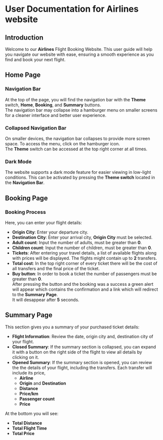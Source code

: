 # User Documentation for Airlines website

## Introduction
Welcome to our **Airlines** Flight Booking Website.
This user guide will help you navigate our website with ease, ensuring a smooth experience as you find and book your next flight.

## Home Page
### Navigation Bar
At the top of the page, you will find the navigation bar with the **Theme** switch, **Home**, **Booking**, and **Summary** buttons.<br>
The navigation bar may collapse into a hamburger menu on smaller screens for a cleaner interface and better user experience.

### Collapsed Navigation Bar
On smaller devices, the navigation bar collapses to provide more screen space. To access the menu, click on the hamburger icon. <br>
The **Theme** switch can be accessed at the top right corner at all times.

### Dark Mode
The website supports a dark mode feature for easier viewing in low-light conditions. This can be activated by pressing the **Theme switch** located in the **Navigation Bar**.

## Booking Page
### Booking Process
Here, you can enter your flight details:
- **Origin City**: Enter your departure city.
- **Destination City**: Enter your arrival city, **Origin City** must be selected.
- **Adult count**: Input the number of adults, must be greater than **0**.
- **Children count**: Input the number of children, must be greater than **0**.
- **Tickets**: After entering your travel details, a list of available flights along with prices will be displayed. The flights might contain up to **2** transfers.
- **Total cost**: In the top right corner of every ticket there will be the cost of all transfers and the final price of the ticket.
- **Buy button**: In order to book a ticket the number of passengers must be greater than **0**. <br>
After pressing the button and the booking was a success a green alert will appear which contains the confirmation and a link which will redirect to the **Summary Page**. <br>
It will desappear after **5** seconds.

## Summary Page
This section gives you a summary of your purchased ticket details:

- **Flight Information**: Review the date, origin city and, destination city of your flight.
- **Closed Summary**: If the summary section is collapsed, you can expand it with a button on the right side of the flight to view all details by clicking on it.
- **Opened Summary**: If the summary section is opened, you can review the the details of your flight, including the transfers. Each transfer will include its price,
  - **Airline**
  - **Origin** and **Destination**
  - **Distance**
  - **Price/km**
  - **Passenger count**
  - **Price**

At the bottom you will see:
  - **Total Distance**
  - **Total Flight Time**
  - **Total Price**
